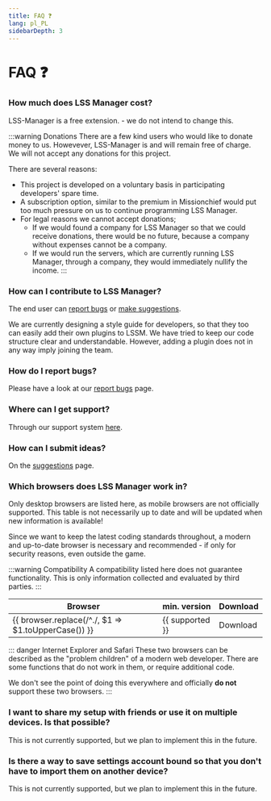 ```yaml
---
title: FAQ ❓
lang: pl_PL
sidebarDepth: 3
---
```


# FAQ ❓

### How much does LSS Manager cost?
LSS-Manager is a free extension. - we do not intend to change this.

:::warning Donations
There are a few kind users who would like to donate money to us. Howevever, LSS-Manager is and will remain free of charge. We will not accept any donations for this project.

There are several reasons:
* This project is developed on a voluntary basis in participating developers' spare time.
* A subscription option, similar to the premium in Missionchief would put too much pressure on us to continue programming LSS Manager.
* For legal reasons we cannot accept donations;
    * If we would found a company for LSS Manager so that we could receive donations, there would be no future, because a company without expenses cannot be a company.
    * If we would run the servers, which are currently running LSS Manager, through a company, they would immediately nullify the income.
:::

### How can I contribute to LSS Manager?
The end user can [report bugs][error] or [make suggestions][suggestions].

We are currently designing a style guide for developers, so that they too can easily add their own plugins to LSSM. We have tried to keep our code structure clear and understandable. However, adding a plugin does not in any way imply joining the team.

### How do I report bugs?
Please have a look at our [report bugs][error] page.

### Where can I get support?
Through our support system [here][support].

### How can I submit ideas?
On the [suggestions][suggestions] page.

### Which browsers does LSS Manager work in?
Only desktop browsers are listed here, as mobile browsers are not officially supported.
This table is not necessarily up to date and will be updated when new information is available!

Since we want to keep the latest coding standards throughout, a modern and up-to-date browser is necessary and recommended - if only for security reasons, even outside the game.

:::warning Compatibility
A compatibility listed here does not guarantee functionality. This is only information collected and evaluated by third parties.
:::

<table>
<thead>
    <tr>
        <th>Browser</th>
        <th>min. version</th>
        <th>Download</th>
    </tr>
</thead>
<tbody>
    <tr v-for="({supported, download}, browser) in $theme.variables.browsers">
        <td>{{ browser.replace(/^./, $1 => $1.toUpperCase()) }}</td>
        <td>{{ supported }}</td>
        <td><a :href="download" target="_blank">Download</a></td>
    </tr>
</tbody>
</table>

::: danger Internet Explorer and Safari
These two browsers can be described as the "problem children" of a modern web developer. There are some functions that do not work in them, or require additional code.

We don't see the point of doing this everywhere and officially **do not** support these two browsers.
:::

### I want to share my setup with friends or use it on multiple devices. Is that possible?
This is not currently supported, but we plan to implement this in the future.

### Is there a way to save settings account bound so that you don't have to import them on another device?
This is not currently supported, but we plan to implement this in the future.

[support]: support.md
[error]: error_report.md
[suggestions]: suggestions.md
